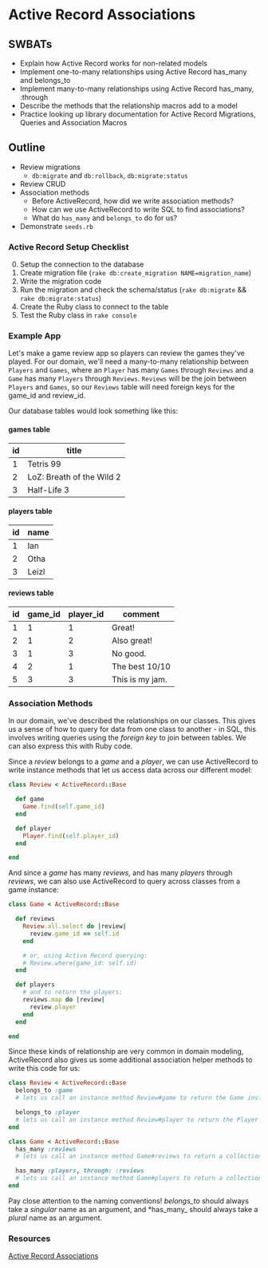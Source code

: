 Active Record Associations
===

## SWBATs
* Explain how Active Record works for non-related models
* Implement one-to-many relationships using Active Record has_many and belongs_to
* Implement many-to-many relationships using Active Record has_many, :through
* Describe the methods that the relationship macros add to a model
* Practice looking up library documentation for Active Record Migrations, Queries and Association Macros

## Outline
* Review migrations
  * `db:migrate` and `db:rollback`, `db:migrate:status`
* Review CRUD
* Association methods
  * Before ActiveRecord, how did we write association methods?
  * How can we use ActiveRecord to write SQL to find associations?
  * What do `has_many` and `belongs_to` do for us?
* Demonstrate `seeds.rb`

### Active Record Setup Checklist

0. Setup the connection to the database
1. Create migration file (`rake db:create_migration NAME=migration_name`)
2. Write the migration code
3. Run the migration and check the schema/status (`rake db:migrate` && `rake db:migrate:status`)
4. Create the Ruby class to connect to the table
5. Test the Ruby class in `rake console`

### Example App

Let's make a game review app so players can review the games they've played. For our domain, we'll need a many-to-many relationship between `Players` and `Games`, where an `Player` has many `Games` through `Reviews` and a `Game` has many `Players` through `Reviews`. `Reviews` will be the join between `Players` and `Games`, so our `Reviews` table will need foreign keys for the game_id and review_id.

Our database tables would look something like this:

#### games table
| id | title                     |
|----|---------------------------|
| 1  | Tetris 99                 |
| 2  | LoZ: Breath of the Wild 2 |
| 3  | Half-Life 3               |

#### players table
| id | name           |
|----|----------------|
| 1  | Ian            |
| 2  | Otha           |
| 3  | Leizl          |

#### reviews table
| id | game_id  | player_id | comment          |
|----|----------|-----------|------------------|
| 1  | 1        | 1         | Great!           |
| 2  | 1        | 2         | Also great!      |
| 3  | 1        | 3         | No good.         |
| 4  | 2        | 1         | The best 10/10   |
| 5  | 3        | 3         | This is my jam.  |

### Association Methods

In our domain, we've described the relationships on our classes. This gives us a sense of how to query for data from one class to another - in SQL, this involves writing queries using the _foreign key_ to join between tables. We can also express this with Ruby code.

Since a _review_ belongs to a _game_ and a _player_, we can use ActiveRecord to write instance methods that let us access data across our different model:

```rb
class Review < ActiveRecord::Base

  def game
    Game.find(self.game_id)
  end

  def player
    Player.find(self.player_id)
  end

end
```

And since a _game_ has many _reviews_, and has many _players_ through _reviews_, we can also use ActiveRecord to query across classes from a game instance:

```rb
class Game < ActiveRecord::Base

  def reviews
    Review.all.select do |review|
      review.game_id == self.id
    end

    # or, using Active Record querying:
    # Review.where(game_id: self.id)
  end

  def players
    # and to return the players:
    reviews.map do |review|
      review.player
    end
  end

end
```

Since these kinds of relationship are very common in domain modeling, ActiveRecord also gives us some additional association helper methods to write this code for us:

```rb
class Review < ActiveRecord::Base
  belongs_to :game
  # lets us call an instance method Review#game to return the Game instance

  belongs_to :player
  # lets us call an instance method Review#player to return the Player instance
end
```

```rb
class Game < ActiveRecord::Base
  has_many :reviews
  # lets us call an instance method Game#reviews to return a collection of Review instances

  has_many :players, through: :reviews
  # lets us call an instance method Game#players to return a collection of Player instances
end
```

Pay close attention to the naming conventions! *belongs_to* should always take a _singular_ name as an argument, and *has_many_ should always take a _plural_ name as an argument.

### Resources
[Active Record Associations](https://guides.rubyonrails.org/association_basics.html)
